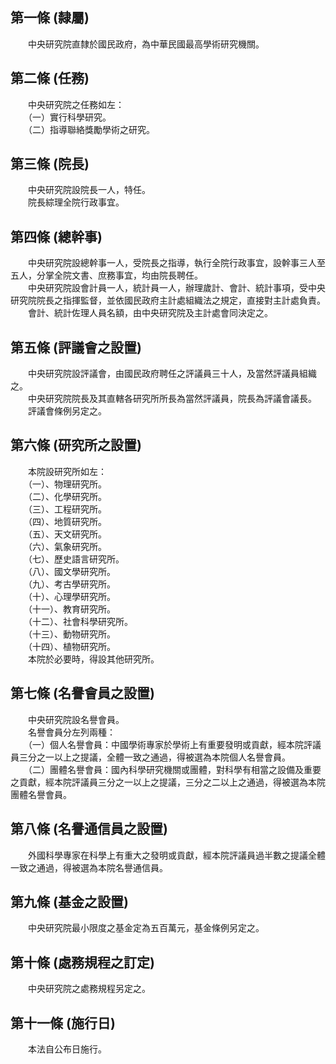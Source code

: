 第一條 (隸屬)
-------------
　　中央研究院直隸於國民政府，為中華民國最高學術研究機關。  


第二條 (任務)
-------------
　　中央研究院之任務如左：  
　　（一）實行科學研究。  
　　（二）指導聯絡獎勵學術之研究。  


第三條 (院長)
-------------
　　中央研究院設院長一人，特任。  
　　院長綜理全院行政事宜。  


第四條 (總幹事)
---------------
　　中央研究院設總幹事一人，受院長之指導，執行全院行政事宜，設幹事三人至五人，分掌全院文書、庶務事宜，均由院長聘任。  
　　中央研究院設會計員一人，統計員一人，辦理歲計、會計、統計事項，受中央研究院院長之指揮監督，並依國民政府主計處組織法之規定，直接對主計處負責。  
　　會計、統計佐理人員名額，由中央研究院及主計處會同決定之。  


第五條 (評議會之設置)
---------------------
　　中央研究院設評議會，由國民政府聘任之評議員三十人，及當然評議員組織之。  
　　中央研究院院長及其直轄各研究所所長為當然評議員，院長為評議會議長。  
　　評議會條例另定之。  


第六條 (研究所之設置)
---------------------
　　本院設研究所如左：  
　　（一）、物理研究所。  
　　（二）、化學研究所。  
　　（三）、工程研究所。  
　　（四）、地質研究所。  
　　（五）、天文研究所。  
　　（六）、氣象研究所。  
　　（七）、歷史語言研究所。  
　　（八）、國文學研究所。  
　　（九）、考古學研究所。  
　　（十）、心理學研究所。  
　　（十一）、教育研究所。  
　　（十二）、社會科學研究所。  
　　（十三）、動物研究所。  
　　（十四）、植物研究所。  
　　本院於必要時，得設其他研究所。  


第七條 (名譽會員之設置)
-----------------------
　　中央研究院設名譽會員。  
　　名譽會員分左列兩種：  
　　（一）個人名譽會員：中國學術專家於學術上有重要發明或貢獻，經本院評議員三分之一以上之提議，全體一致之通過，得被選為本院個人名譽會員。  
　　（二）團體名譽會員：國內科學研究機關或團體，對科學有相當之設備及重要之貢獻，經本院評議員三分之一以上之提議，三分之二以上之通過，得被選為本院團體名譽會員。  


第八條 (名譽通信員之設置)
-------------------------
　　外國科學專家在科學上有重大之發明或貢獻，經本院評議員過半數之提議全體一致之通過，得被選為本院名譽通信員。  


第九條 (基金之設置)
-------------------
　　中央研究院最小限度之基金定為五百萬元，基金條例另定之。  


第十條 (處務規程之訂定)
-----------------------
　　中央研究院之處務規程另定之。  


第十一條 (施行日)
-----------------
　　本法自公布日施行。
